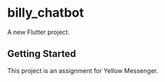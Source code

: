 # billy_chatbot

A new Flutter project.

## Getting Started

This project is an assignment for Yellow Messenger.

